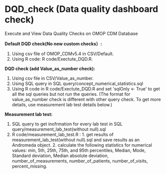 # DQD_check (Data quality dashboard check)
Execute and View Data Quality Checks on OMOP CDM Database


**Default DQD check(No new custom checks）:**
1. Using csv file of OMOP_CDMv5.4 in CSV/Default.
2. Using R code: R code/Exectute_DQD.R. 





**DQD check (add Value_as_number check):**
1. Using csv file in  CSV/Value_as_number.
2. Using SQL query in SQL query/concept_numerical_statistics.sql
3. Using R code in R code/Exectute_DQD.R and set 'sqlOnly <- True' to get all the sql queries but not run the queries.
   (The format for value_as_number check is different with other query check. To get more details, use measurement lab test details below.)





**Measurement lab test:**
1. SQL query to get inofrmation for every lab test in SQL query/measurement_lab_test(without null).sql
2. R code/measurement_lab_test.R : 1. get results of measurement_lab_test(without null).sql and save results as an Andromeda object.
                                   2. calculate the following statistics for numerical values: min, 5th, 25th, 75th, and 95th percentiles, Median,
                                      Mode, Standard deviation, Median absolute deviation, number_of_measurements, number_of_patients, number_of_visits,
                                      percent_missing.
   
